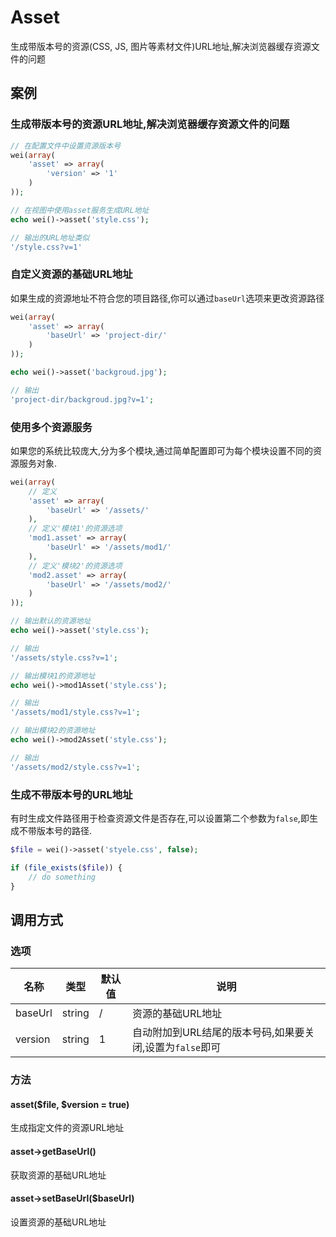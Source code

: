 Asset
=====

生成带版本号的资源(CSS, JS, 图片等素材文件)URL地址,解决浏览器缓存资源文件的问题

案例
----

### 生成带版本号的资源URL地址,解决浏览器缓存资源文件的问题

```php
// 在配置文件中设置资源版本号
wei(array(
    'asset' => array(
        'version' => '1'
    )
));

// 在视图中使用asset服务生成URL地址
echo wei()->asset('style.css');

// 输出的URL地址类似
'/style.css?v=1'
```

### 自定义资源的基础URL地址

如果生成的资源地址不符合您的项目路径,你可以通过`baseUrl`选项来更改资源路径

```php
wei(array(
    'asset' => array(
        'baseUrl' => 'project-dir/'
    )
));

echo wei()->asset('backgroud.jpg');

// 输出
'project-dir/backgroud.jpg?v=1';
```

### 使用多个资源服务

如果您的系统比较庞大,分为多个模块,通过简单配置即可为每个模块设置不同的资源服务对象.

```php
wei(array(
    // 定义
    'asset' => array(
        'baseUrl' => '/assets/'
    ),
    // 定义'模块1'的资源选项
    'mod1.asset' => array(
        'baseUrl' => '/assets/mod1/'
    ),
    // 定义'模块2'的资源选项
    'mod2.asset' => array(
        'baseUrl' => '/assets/mod2/'
    )
));

// 输出默认的资源地址
echo wei()->asset('style.css');

// 输出
'/assets/style.css?v=1';

// 输出模块1的资源地址
echo wei()->mod1Asset('style.css');

// 输出
'/assets/mod1/style.css?v=1';

// 输出模块2的资源地址
echo wei()->mod2Asset('style.css');

// 输出
'/assets/mod2/style.css?v=1';
```

### 生成不带版本号的URL地址

有时生成文件路径用于检查资源文件是否存在,可以设置第二个参数为`false`,即生成不带版本号的路径.

```php
$file = wei()->asset('styele.css', false);

if (file_exists($file)) {
    // do something
}
```

调用方式
--------

### 选项

名称                | 类型    | 默认值    | 说明
--------------------|---------|-----------|------
baseUrl             | string  | /         | 资源的基础URL地址
version             | string  | 1         | 自动附加到URL结尾的版本号码,如果要关闭,设置为`false`即可

### 方法

#### asset($file, $version = true)
生成指定文件的资源URL地址

#### asset->getBaseUrl()
获取资源的基础URL地址

#### asset->setBaseUrl($baseUrl)
设置资源的基础URL地址
